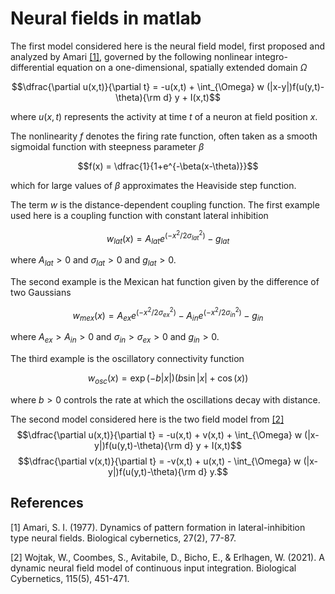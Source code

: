# Neural fields in matlab


The first model considered here is the neural field model, first proposed and analyzed by Amari [[1]](#1), governed by the following nonlinear integro-differential equation on a one-dimensional, spatially extended domain $\Omega$

$$\dfrac{\partial u(x,t)}{\partial t} = -u(x,t) + \int_{\Omega} w (|x-y|)f(u(y,t)-\theta){\rm d} y + I(x,t)$$

where  $u(x,t)$ represents the activity at time $t$ of a neuron at field position $x$.

The nonlinearity $f$ denotes the firing rate function, often taken as a smooth sigmoidal function with steepness parameter $\beta$

$$f(x) = \dfrac{1}{1+e^{-\beta(x-\theta)}}$$

which for large values of $\beta$ approximates the Heaviside step function.

The term $w$ is the distance-dependent coupling function. The first example used here is a coupling function with constant lateral inhibition

$$w_ {lat}(x) = A_{lat}e^{\left(-x^{2}/2\sigma^{2}_ {lat}\right)} - g_{lat}$$

where $A_ {lat}> 0$ and $\sigma_ {lat} > 0$  and $g_ {lat} > 0$.

The second example is the Mexican hat function given by the difference of two Gaussians

$$w_ {mex}(x) = A_{ex}e^{\left(-x^{2}/2\sigma^{2}_ {ex} \right)} - A_{in}e^{\left(-x^{2}/2\sigma^{2}_ {in}\right)} - g_{in}$$

where $A_{ex}  > A_{in} > 0$ and $\sigma_{in} > \sigma_{ex} > 0$  and $g_{in} > 0$.

The third example is the oscillatory connectivity function

$$w_ {osc}(x) = \exp(-b|x|) (b \sin |x| + \cos (x) )$$

where $b>0$ controls the rate at which the oscillations decay with distance.

The second model considered here is the two field model from [[2]](#2)
$$\dfrac{\partial u(x,t)}{\partial t} = -u(x,t) + v(x,t) + \int_{\Omega} w (|x-y|)f(u(y,t)-\theta){\rm d} y + I(x,t)$$
$$\dfrac{\partial v(x,t)}{\partial t} = -v(x,t) + u(x,t) - \int_{\Omega} w (|x-y|)f(u(y,t)-\theta){\rm d} y.$$


## References
<a id="1">[1]</a> 
Amari, S. I. (1977). Dynamics of pattern formation in lateral-inhibition type neural fields. Biological cybernetics, 27(2), 77-87.

<a id="2">[2]</a> 
Wojtak, W., Coombes, S., Avitabile, D., Bicho, E., & Erlhagen, W. (2021). A dynamic neural field model of continuous input integration. Biological Cybernetics, 115(5), 451-471.

